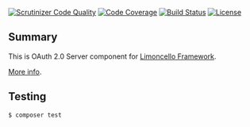 [![Scrutinizer Code Quality](https://scrutinizer-ci.com/g/lolltec/limoncello-php-component-oauth-server/badges/quality-score.png?b=master)](https://scrutinizer-ci.com/g/lolltec/limoncello-php-component-oauth-server/?branch=master)
[![Code Coverage](https://scrutinizer-ci.com/g/lolltec/limoncello-php-component-oauth-server/badges/coverage.png?b=master)](https://scrutinizer-ci.com/g/lolltec/limoncello-php-component-oauth-server/?branch=master)
[![Build Status](https://travis-ci.org/lolltec/limoncello-php-component-oauth-server.svg?branch=master)](https://travis-ci.org/lolltec/limoncello-php-component-oauth-server)
[![License](https://img.shields.io/github/license/lolltec/limoncello-php-framework.svg)](https://packagist.org/packages/lolltec/limoncello-php-framework)

## Summary

This is OAuth 2.0 Server component for [Limoncello Framework](https://github.com/lolltec/limoncello-php-framework).

[More info](https://github.com/lolltec/limoncello-php-framework).

## Testing

```bash
$ composer test
```
